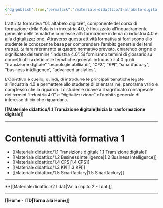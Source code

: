 ```yaml
---
{"dg-publish":true,"permalink":"/materiale-didattico/1-alfabeto-digitale/"}
---
```



L’attività formativa “01. alfabeto digitale”, componente del corso di formazione della Polaris in industria 4.0, è finalizzato all’inquadramento generale delle tematiche connesse alla formazione in tema di industria 4.0 e alla digitalizzazione. Attraverso questa attività formativa si forniscono allo studente le conoscenze base per comprendere l’ambito generale dei temi trattati. Si farà riferimento al quadro normativo previsto, chiarendo origine e significato del termine “industria 4.0”. Si forniranno termini di glossario su concetti utili a definire le tematiche generali in Industria 4.0 quali “transizione digitale” “tecnologie abilitanti”, “CPS”, “KPI”, “smartfactory”, “business intelligence”, “advanced analytics”.

L’Obiettivo è quello, quindi, di introdurre le principali tematiche legate all’industria 4.0 e permettere allo studente di orientarsi nel panorama vario e complesso che la riguarda. Lo studente ricaverà il significato consapevole dei termini “industria 4.0” e “digitalizzazione” e l’ambito generale di interesse di ciò che riguardano.

**[[Materiale didattico/1.1 Transizione digitale\|Inizia la trasformazione digitale]]**

---

# Contenuti attività formativa 1

- [[Materiale didattico/1.1 Transizione digitale\|1.1 Transizione digitale]]
- [[Materiale didattico/1.2 Business Intelligence\|1.2 Business Intelligence]]
- [[Materiale didattico/1.4 CPS\|1.4 CPS]]
- [[Materiale didattico/1.3 KPI\|1.3 KPI]]
- [[Materiale didattico/1.5 Smartfactory\|1.5 Smartfactory]]

---

**[[Materiale didattico/2 I dati\|Vai a capito 2 - I dati]]

---

**[[Home - ITD\|Torna alla Home]]**
